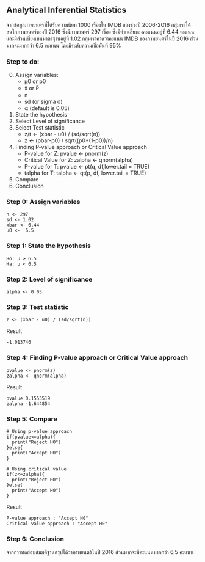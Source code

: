 ## Analytical Inferential Statistics
จากข้อมูลภาพยนตร์ที่ได้รับความนิยม 1000 เรื่องใน IMDB ของช่วงปี 2006-2016 กลุ่มเราได้สนใจภาพยนตร์ของปี 2016 ซึ่งมีภาพยนตร์ 297 เรื่อง ซึ่งมีค่าเฉลี่ยของคะแนนอยู่ที่ 6.44 คะแนน และมีส่วนเบี่ยงเบนมาตรฐานอยู่ที่ 1.02 กลุ่มเราคาดว่าคะแนน IMDB ของภาพยนตร์ในปี 2016 ส่วนมากจะมากกว่า 6.5 คะแนน โดยมีระดับความเชื่อมั่นที่ 95%

### Step to do:

0. Assign variables:
    - μ0 or p0
    - x̄ or P̅
    - n
    - sd (or sigma σ)
    - α (default is 0.05)
1. State the hypothesis
2. Select Level of significance
3. Select Test statistic
    - z/t <- (xbar - u0) / (sd/sqrt(n))
    - z <- (pbar-p0) / sqrt((p0\*(1-p0))/n)
4. Finding P-value approach or Critical Value approach
    - P-value for Z: pvalue <- pnorm(z)
    - Critical Value for Z: zalpha <- qnorm(alpha)
    - P-value for T: pvalue <- pt(q, df,lower.tail = TRUE)
    - talpha for T: talpha <- qt(p, df, lower.tail = TRUE)
5. Compare
6. Conclusion

### Step 0: Assign variables

```
n <- 297
sd <- 1.02
xbar <- 6.44
u0 <-  6.5
```

### Step 1: State the hypothesis

```
Ho: μ ≥ 6.5
Ha: μ < 6.5
```

### Step 2: Level of significance

```
alpha <- 0.05
```

### Step 3: Test statistic

```
z <- (xbar - u0) / (sd/sqrt(n))
```
Result
```
-1.013746
```
### Step 4: Finding P-value approach or Critical Value approach

```
pvalue <- pnorm(z)
zalpha <- qnorm(alpha)
```
Result
```
pvalue 0.1553519
zalpha -1.644854
```
### Step 5: Compare

```
# Using p-value approach
if(pvalue<=alpha){
  print("Reject H0")
}else{
  print("Accept H0")
}

# Using critical value
if(z<=zalpha){
  print("Reject H0")
}else{
  print("Accept H0")
}
```
Result
```
P-value approach : "Accept H0"
Critical value approach : "Accept H0"
```

### Step 6: Conclusion

จากการทดสอบสมมติฐานสรุปได้ว่าภาพยนตร์ในปี 2016 ส่วนมากจะมีคะแนนมากกว่า 6.5 คะแนน
